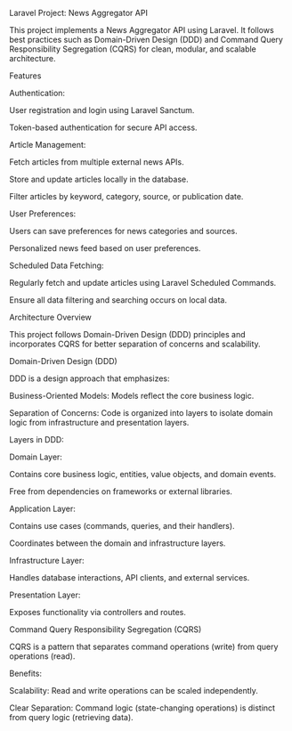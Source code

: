Laravel Project: News Aggregator API

This project implements a News Aggregator API using Laravel. It follows best practices such as Domain-Driven Design (DDD) and Command Query Responsibility Segregation (CQRS) for clean, modular, and scalable architecture.

Features

Authentication:

User registration and login using Laravel Sanctum.

Token-based authentication for secure API access.

Article Management:

Fetch articles from multiple external news APIs.

Store and update articles locally in the database.

Filter articles by keyword, category, source, or publication date.

User Preferences:

Users can save preferences for news categories and sources.

Personalized news feed based on user preferences.

Scheduled Data Fetching:

Regularly fetch and update articles using Laravel Scheduled Commands.

Ensure all data filtering and searching occurs on local data.

Architecture Overview

This project follows Domain-Driven Design (DDD) principles and incorporates CQRS for better separation of concerns and scalability.

Domain-Driven Design (DDD)

DDD is a design approach that emphasizes:

Business-Oriented Models: Models reflect the core business logic.

Separation of Concerns: Code is organized into layers to isolate domain logic from infrastructure and presentation layers.

Layers in DDD:

Domain Layer:

Contains core business logic, entities, value objects, and domain events.

Free from dependencies on frameworks or external libraries.

Application Layer:

Contains use cases (commands, queries, and their handlers).

Coordinates between the domain and infrastructure layers.

Infrastructure Layer:

Handles database interactions, API clients, and external services.

Presentation Layer:

Exposes functionality via controllers and routes.

Command Query Responsibility Segregation (CQRS)

CQRS is a pattern that separates command operations (write) from query operations (read).

Benefits:

Scalability: Read and write operations can be scaled independently.

Clear Separation: Command logic (state-changing operations) is distinct from query logic (retrieving data).

